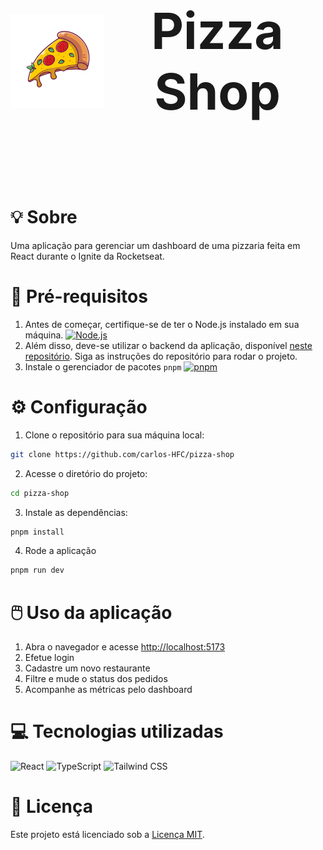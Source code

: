 <p align="center" style="font-size:80px;display:flex;align-items:center;justify-content:center;gap:8px;font-weight:bold">
  <img src="./public/favicon.png" width="150" /> 
  Pizza Shop
</p>

<br/>

# :bulb: Sobre

Uma aplicação para gerenciar um dashboard de uma pizzaria feita em React durante o Ignite da Rocketseat.

# :page_with_curl: Pré-requisitos

1. Antes de começar, certifique-se de ter o Node.js instalado em sua máquina. 
    <a href="https://nodejs.org">
      <img width="30" src="https://user-images.githubusercontent.com/25181517/183568594-85e280a7-0d7e-4d1a-9028-c8c2209e073c.png" alt="Node.js" title="Node.js"/>
    </a>
2. Além disso, deve-se utilizar o backend da aplicação, disponível [neste repositório](https://github.com/rocketseat-education/pizzashop-api). Siga as instruções do repositório para rodar o projeto.
3. Instale o gerenciador de pacotes `pnpm`
    <a href="https://pnpm.io">
      <img width="30" src="https://pnpm.io/pt/img/pnpm-no-name-with-frame.svg" alt="pnpm" title="pnpm"/>
    </a>

# :gear: Configuração

1. Clone o repositório para sua máquina local:

```bash
git clone https://github.com/carlos-HFC/pizza-shop
```

2. Acesse o diretório do projeto:

```bash
cd pizza-shop
```

3. Instale as dependências:

```bash
pnpm install
```

4. Rode a aplicação

```bash
pnpm run dev
```

# :computer_mouse: Uso da aplicação

1. Abra o navegador e acesse [http://localhost:5173](http://localhost:5173)
2. Efetue login
3. Cadastre um novo restaurante
4. Filtre e mude o status dos pedidos
5. Acompanhe as métricas pelo dashboard


# :computer: Tecnologias utilizadas

<p float="left">
  <img width="50" src="https://user-images.githubusercontent.com/25181517/183897015-94a058a6-b86e-4e42-a37f-bf92061753e5.png" alt="React" title="React"/>
  <img width="50" src="https://user-images.githubusercontent.com/25181517/183890598-19a0ac2d-e88a-4005-a8df-1ee36782fde1.png" alt="TypeScript" title="TypeScript"/>
  <img width="50" src="https://user-images.githubusercontent.com/25181517/202896760-337261ed-ee92-4979-84c4-d4b829c7355d.png" alt="Tailwind CSS" title="Tailwind CSS"/>
</p>

# :page_facing_up: Licença

Este projeto está licenciado sob a [Licença MIT](LICENSE).